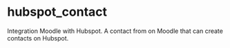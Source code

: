 # hubspot_contact
Integration Moodle with Hubspot. A contact from on Moodle that can create contacts on Hubspot.
